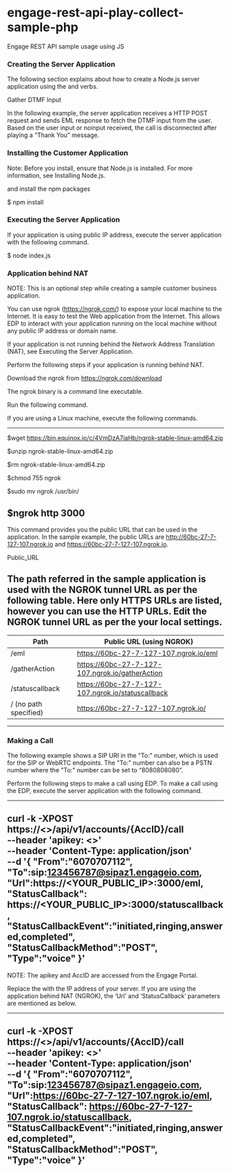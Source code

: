 # engage-rest-api-play-collect-sample-php
Engage REST API sample usage using JS


### Creating the Server Application

The following section explains about how to create a Node.js server application using the <Gather> and <Say> verbs.

Gather DTMF Input

In the following example, the server application receives a HTTP POST request and sends EML response to fetch the DTMF input from the user. Based on the user input or noinput received, the call is disconnected after playing a “Thank You” message.

### Installing the Customer Application

Note: Before you install, ensure that Node.js is installed. For more information, see Installing Node.js.

and install the npm packages

$ npm install

### Executing the Server Application
If your application is using public IP address, execute the server application with the following command.

$ node index.js

### Application behind NAT
NOTE: This is an optional step while creating a sample customer business application.

You can use ngrok (https://ngrok.com/) to expose your local machine to the Internet. It is easy to test the Web application from the Internet. This allows EDP to interact with your application running on the local machine without any public IP address or domain name.

If your application is not running behind the Network Address Translation (NAT), see Executing the Server Application.

Perform the following steps if your application is running behind NAT.

Download the ngrok from https://ngrok.com/download

The ngrok binary is a command line executable.

Run the following command.

If you are using a Linux machine, execute the following commands.

-------------------
$wget https://bin.equinox.io/c/4VmDzA7iaHb/ngrok-stable-linux-amd64.zip

$unzip ngrok-stable-linux-amd64.zip

$rm ngrok-stable-linux-amd64.zip

$chmod 755 ngrok

$sudo mv ngrok /usr/bin/

$ngrok http 3000
---------------------

This command provides you the public URL that can be used in the application. In the sample example, the public URLs are http://60bc-27-7-127-107.ngrok.io and https://60bc-27-7-127-107.ngrok.io.

Public_URL

The path referred in the sample application is used with the NGROK tunnel URL as per the following table. Here only HTTPS URLs are listed, however you can use the HTTP URLs. Edit the NGROK tunnel URL as per the your local settings.
----

| Path                  | Public URL (using NGROK) |
| -------------         | ------------- |
| /eml                  | https://60bc-27-7-127-107.ngrok.io/eml  |
| /gatherAction         | https://60bc-27-7-127-107.ngrok.io/gatherAction  |
| /statuscallback       | https://60bc-27-7-127-107.ngrok.io/statuscallback  |
| / (no path specified) | https://60bc-27-7-127-107.ngrok.io/ |


----


### Making a Call
The following example shows a SIP URI in the "To:" number, which is used for the SIP or WebRTC endpoints. The "To:" number can also be a PSTN number where the "To:" number can be set to “8080808080”.

Perform the following steps to make a call using EDP.
To make a call using the EDP, execute the server application with the following command.

-----------------
curl -k -XPOST https://<<base URL>>/api/v1/accounts/{AccID}/call \
--header 'apikey: <<Your API Key>>' \
--header 'Content-Type: application/json' \
--d '{
"From":"6070707112",
"To":sip:123456787@sipaz1.engageio.com,
"Url":https://<YOUR_PUBLIC_IP>:3000/eml,
"StatusCallback": https://<YOUR_PUBLIC_IP>:3000/statuscallback,
"StatusCallbackEvent":"initiated,ringing,answered,completed",
"StatusCallbackMethod":"POST",
"Type":"voice"
}'
-----------------


NOTE: The apikey and AccID are accessed from the Engage Portal.

Replace the <YourApplicationPublicIp> with the IP address of your server. If you are using the application behind NAT (NGROK), the ‘Url’ and ‘StatusCallback’ parameters are mentioned as below.

------------------
curl -k -XPOST https://<<base URL>>/api/v1/accounts/{AccID}/call \
--header 'apikey: <<Your API Key>>' \
--header 'Content-Type: application/json' \
--d '{
"From":"6070707112",
"To":sip:123456787@sipaz1.engageio.com,
"Url":https://60bc-27-7-127-107.ngrok.io/eml,
"StatusCallback": https://60bc-27-7-127-107.ngrok.io/statuscallback,
"StatusCallbackEvent":"initiated,ringing,answered,completed",
"StatusCallbackMethod":"POST",
"Type":"voice"
}'
-----------------

